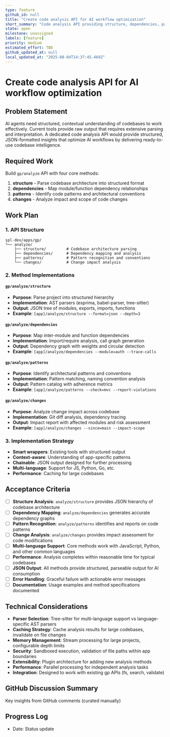 ```yaml
---
type: feature
github_id: null
title: "Create code analysis API for AI workflow optimization"
short_summary: "Code analysis API providing structure, dependencies, patterns, and change analysis"
state: open
milestone: unassigned
labels: [feature]
priority: medium
estimated_effort: TBD
github_updated_at: null
local_updated_at: "2025-08-04T14:37:45.469Z"
---
```


# Create code analysis API for AI workflow optimization

## Problem Statement
AI agents need structured, contextual understanding of codebases to work effectively. Current tools provide raw output that requires extensive parsing and interpretation. A dedicated code analysis API would provide structured, JSON-formatted insights that optimize AI workflows by delivering ready-to-use codebase intelligence.

## Required Work
Build `gp/analyze` API with four core methods:
1. **structure** - Parse codebase architecture into structured format
2. **dependencies** - Map module/function dependency relationships
3. **patterns** - Identify code patterns and architectural conventions
4. **changes** - Analyze impact and scope of code changes

## Work Plan

### **1. API Structure**
```
spl-dev/apps/gp/
└── analyze/
    ├── structure/         # Codebase architecture parsing
    ├── dependencies/      # Dependency mapping and analysis
    ├── patterns/          # Pattern recognition and conventions
    └── changes/           # Change impact analysis
```

### **2. Method Implementations**

#### **`gp/analyze/structure`**
- **Purpose**: Parse project into structured hierarchy
- **Implementation**: AST parsers (esprima, babel-parser, tree-sitter)
- **Output**: JSON tree of modules, exports, imports, functions
- **Example**: `[app]/analyze/structure --format=json --depth=3`

#### **`gp/analyze/dependencies`**
- **Purpose**: Map inter-module and function dependencies
- **Implementation**: Import/require analysis, call graph generation
- **Output**: Dependency graph with weights and circular detection
- **Example**: `[app]/analyze/dependencies --module=auth --trace-calls`

#### **`gp/analyze/patterns`**
- **Purpose**: Identify architectural patterns and conventions
- **Implementation**: Pattern matching, naming convention analysis
- **Output**: Pattern catalog with adherence metrics
- **Example**: `[app]/analyze/patterns --check=mvc --report-violations`

#### **`gp/analyze/changes`**
- **Purpose**: Analyze change impact across codebase
- **Implementation**: Git diff analysis, dependency tracing
- **Output**: Impact report with affected modules and risk assessment
- **Example**: `[app]/analyze/changes --since=main --impact-scope`

### **3. Implementation Strategy**
- **Smart wrappers**: Existing tools with structured output
- **Context-aware**: Understanding of app-specific patterns
- **Chainable**: JSON output designed for further processing
- **Multi-language**: Support for JS, Python, Go, etc.
- **Performance**: Caching for large codebases

## Acceptance Criteria
- [ ] **Structure Analysis**: `analyze/structure` provides JSON hierarchy of codebase architecture
- [ ] **Dependency Mapping**: `analyze/dependencies` generates accurate dependency graphs
- [ ] **Pattern Recognition**: `analyze/patterns` identifies and reports on code patterns
- [ ] **Change Analysis**: `analyze/changes` provides impact assessment for code modifications
- [ ] **Multi-language Support**: Core methods work with JavaScript, Python, and other common languages
- [ ] **Performance**: Analysis completes within reasonable time for typical codebases
- [ ] **JSON Output**: All methods provide structured, parseable output for AI consumption
- [ ] **Error Handling**: Graceful failure with actionable error messages
- [ ] **Documentation**: Usage examples and method specifications documented

## Technical Considerations
- **Parser Selection**: Tree-sitter for multi-language support vs language-specific AST parsers
- **Caching Strategy**: Cache analysis results for large codebases, invalidate on file changes
- **Memory Management**: Stream processing for large projects, configurable depth limits
- **Security**: Sandboxed execution, validation of file paths within app boundaries
- **Extensibility**: Plugin architecture for adding new analysis methods
- **Performance**: Parallel processing for independent analysis tasks
- **Integration**: Designed to work with existing gp APIs (fs, search, validate)

## GitHub Discussion Summary
Key insights from GitHub comments (curated manually)

## Progress Log
- Date: Status update